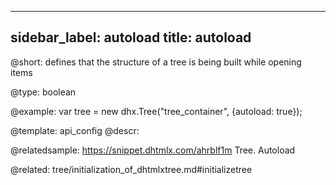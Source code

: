 
---
sidebar_label: autoload
title: autoload
---          

@short: 
defines that the structure of a tree is being built while opening items




@type: boolean

@example: 
var tree = new dhx.Tree("tree_container", {autoload: true});


@template:	api_config
@descr: 

@relatedsample: https://snippet.dhtmlx.com/ahrblf1m	Tree. Autoload

@related: tree/initialization_of_dhtmlxtree.md#initializetree